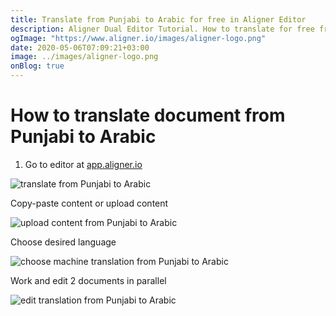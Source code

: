 ```yaml
---
title: Translate from Punjabi to Arabic for free in Aligner Editor
description: Aligner Dual Editor Tutorial. How to translate for free from Punjabi to Arabic. Aligner is multilingual document management platform. 
ogImage: "https://www.aligner.io/images/aligner-logo.png"
date: 2020-05-06T07:09:21+03:00
image: ../images/aligner-logo.png
onBlog: true
---
```


# How to translate document from Punjabi to Arabic

1. Go to editor at [app.aligner.io](https://app.aligner.io "Aligner App web page")

![translate from Punjabi to Arabic](../aligner-blank-editor.png "translate from Punjabi to Arabic")

Copy-paste content or upload content

![upload content from Punjabi to Arabic](../aligner-uploaded-document.png "upload content from Punjabi to Arabic")

Choose desired language

![choose machine translation from Punjabi to Arabic](../aligner-language-dropdown.png "choose machine translation from Punjabi to Arabic")

Work and edit 2 documents in parallel

![edit translation from Punjabi to Arabic](../aligner-double-sitded-editor.png "edit translation from Punjabi to Arabic")

